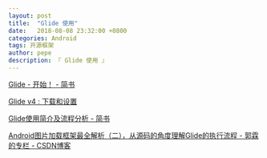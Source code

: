 ```yaml
---
layout: post
title:  "Glide 使用"
date:   2018-08-08 23:32:00 +0800
categories: Android
tags: 开源框架
author: pepe
description: 『 Glide 使用 』
---
```


[Glide - 开始！ - 简书](https://mrfu.me/2016/02/27/Glide_Getting_Started/)

[Glide v4 : 下载和设置](https://muyangmin.github.io/glide-docs-cn/doc/download-setup.html#proguard)

[Glide使用简介及流程分析 - 简书](http://www.jianshu.com/p/7125feefdddf)

[Android图片加载框架最全解析（二），从源码的角度理解Glide的执行流程 - 郭霖的专栏 - CSDN博客](https://blog.csdn.net/guolin_blog/article/details/53939176)













